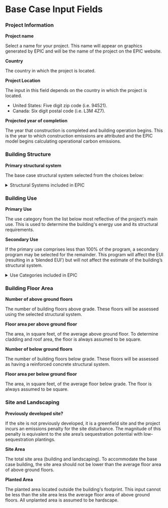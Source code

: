 # Base Case Input Fields

### Project Information

**Project name**

Select a name for your project. This name will appear on graphics generated by EPIC and will be the name of the project on the EPIC website.

**Country**

The country in which the project is located.&#x20;

**Project Location**

The input in this field depends on the country in which the project is located.

* United States: Five digit zip code (i.e. 94521).&#x20;
* Canada: Six digit postal code (i.e. L3M 4Z7).&#x20;

**Projected year of completion**

The year that construction is completed and building operation begins. This is the year to which construction emissions are attributed and the EPIC model begins calculating operational carbon emissions.

### Building Structure

**Primary structural system**

The base case structural system selected from the choices below:

<details>

<summary>Structural Systems included in EPIC</summary>

* _Composite_ s\_teel frame\_. A structural system comprised of steel columns, beams, and girders connected with rigid or pin joints. Floors are steel decking with a concrete topping slab.

<!---->

* _Reinforced concrete_. A structural system comprised of columns, beams, and slabs of concrete reinforced with steel that provides tensile strength.

<!---->

* _Hybrid concrete/steel (high-rise)_. A structural system that combines rigid steel frames with concrete columns, beams, and slabs. These hybrid structures are more materially intensive and may be used when there are significant seismic loads, in high-rise buildings, or for programs with very high live or environmental loads.

<!---->

* _Wood frame_. A structural system comprised of dimensional lumber, plywood sheathing, and reinforced concrete cores and podiums.

<!---->

* _Comprehensive mass timber_. A structural system comprised of massive beams, panels, and columns, often assembled by aggregating many smaller timber elements. This approach assumes that timber elements are aggressively substituted for other structural materials.

</details>

### Building Use

**Primary Use**

The use category from the list below most reflective of the project’s main use. This is used to determine the building's energy use and its structural requirements.

**Secondary Use**

If the primary use comprises less than 100% of the program, a secondary program may be selected for the remainder. This program will affect the EUI (resulting in a ‘blended EUI’) but will not affect the estimate of the building’s structural system.

<details>

<summary>Use Categories included in EPIC</summary>

* Aquarium
* Convention Center
* Distribution Center
* Dormitory
* Fitness Center
* Hospital
* Hotel
* K-12 School
* Laboratory
* Library
* Medical Clinic
* Multifamily Housing
* Museum Office
* Performing Arts
* Post Office
* Pre-school / Day Care
* Restaurant
* Retail Store
* Senior Care Facility
* ~~Single Family Home~~ _<mark style="color:green;">(only available via API)</mark>_
* Stadium
* Transit Station
* University/College
* Worship Facility
* Warehouse
* Zoo

</details>

### Building Floor Area

**Number of above ground floors**

The number of building floors above grade. These floors will be assessed using the selected structural system.

**Floor area per above ground floor**

The area, in square feet, of the average above ground floor. To determine cladding and roof area, the floor is always assumed to be square.

**Number of below ground floors**

The number of building floors below grade. These floors will be assessed as having a reinforced concrete structural system.

**Floor area per below ground floor**

The area, in square feet, of the average floor below grade. The floor is always assumed to be square.

### Site and Landscaping

**Previously developed site?**

If the site is not previously developed, it is a greenfield site and the project incurs an emissions penalty for the site disturbance. The magnitude of this penalty is equivalent to the site area’s sequestration potential with low-sequestration plantings.

**Site Area**

The total site area (building and landscaping). To accommodate the base case building, the site area should not be lower than the average floor area of above ground floors.

**Planted Area**

The planted area located outside the building's footprint. This input cannot be less than the site area less the average floor area of above ground floors. All unplanted area is assumed to be hardscape.
